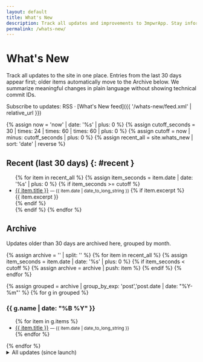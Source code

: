 ```yaml
---
layout: default
title: What's New
description: Track all updates and improvements to 3mpwrApp. Stay informed about new features, bug fixes, and site enhancements.
permalink: /whats-new/
---
```


# What's New

Track all updates to the site in one place. Entries from the last 30 days appear first; older items automatically move to the Archive below. We summarize meaningful changes in plain language without showing technical commit IDs.

Subscribe to updates: RSS · [What's New feed]({{ '/whats-new/feed.xml' | relative_url }})

{% assign now = 'now' | date: '%s' | plus: 0 %}
{% assign cutoff_seconds = 30 | times: 24 | times: 60 | times: 60 | plus: 0 %}
{% assign cutoff = now | minus: cutoff_seconds | plus: 0 %}
{% assign recent_all = site.whats_new | sort: 'date' | reverse %}

## Recent (last 30 days) {: #recent }

<ul>
{% for item in recent_all %}
  {% assign item_seconds = item.date | date: '%s' | plus: 0 %}
  {% if item_seconds >= cutoff %}
    <li data-date="{{ item.date | date: '%Y-%m-%d' }}">
      <a href="{{ item.url | relative_url }}">{{ item.title }}</a>
      <small> — {{ item.date | date_to_long_string }}</small>
      {% if item.excerpt %}<div>{{ item.excerpt }}</div>{% endif %}
    </li>
  {% endif %}
{% endfor %}
</ul>

<script>
// Defensive check: if any items older than 30 days were rendered here by stale caches,
// hide them on the client. Uses the date text inside the <small> element.
(function(){
  try {
    const now = Date.now();
    const cutoffMs = 30 * 24 * 60 * 60 * 1000;
    document.querySelectorAll('h2#recent + ul li').forEach(li => {
      const iso = li.getAttribute('data-date');
      const dt = iso ? Date.parse(iso) : NaN;
      if (!isNaN(dt)) {
        if ((now - dt) > cutoffMs) {
          li.style.display = 'none';
        }
      }
    });
  } catch (e) { /* noop */ }
})();
</script>

## Archive

Updates older than 30 days are archived here, grouped by month.

{% assign archive = '' | split: '' %}
{% for item in recent_all %}
  {% assign item_seconds = item.date | date: '%s' | plus: 0 %}
  {% if item_seconds < cutoff %}
    {% assign archive = archive | push: item %}
  {% endif %}
{% endfor %}

{% assign grouped = archive | group_by_exp: 'post','post.date | date: "%Y-%m"' %}
{% for g in grouped %}
  <h3>{{ g.name | date: "%B %Y" }}</h3>
  <ul>
  {% for item in g.items %}
    <li>
      <a href="{{ item.url | relative_url }}">{{ item.title }}</a>
      <small> — {{ item.date | date_to_long_string }}</small>
    </li>
  {% endfor %}
  </ul>
{% endfor %}

<details>
  <summary>All updates (since launch)</summary>
  <ul>
  {% for item in recent_all %}
    <li>
      <a href="{{ item.url | relative_url }}">{{ item.title }}</a>
      <small> — {{ item.date | date_to_long_string }}</small>
    </li>
  {% endfor %}
  </ul>
</details>
